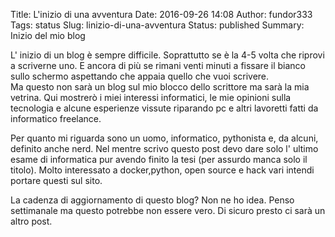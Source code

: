 Title: L'inizio di una avventura
Date: 2016-09-26 14:08
Author: fundor333
Tags: status
Slug: linizio-di-una-avventura
Status: published
Summary: Inizio del mio blog

L' inizio di un blog è sempre difficile. Soprattutto se è la 4-5 volta
che riprovi a scriverne uno. E ancora di più se rimani venti minuti a
fissare il bianco sullo schermo aspettando che appaia quello che vuoi
scrivere.<!--more-->\
Ma questo non sarà un blog sul mio blocco dello scrittore ma sarà la mia
vetrina. Qui mostrerò i miei interessi informatici, le mie opinioni
sulla tecnologia e alcune esperienze vissute riparando pc e altri
lavoretti fatti da informatico freelance.

Per quanto mi riguarda sono un uomo, informatico, pythonista e, da
alcuni, definito anche nerd. Nel mentre scrivo questo post devo dare
solo l' ultimo esame di informatica pur avendo finito la tesi (per
assurdo manca solo il titolo). Molto interessato a docker,python, open
source e hack vari intendi portare questi sul sito.

La cadenza di aggiornamento di questo blog? Non ne ho idea. Penso
settimanale ma questo potrebbe non essere vero. Di sicuro presto ci sarà
un altro post.
